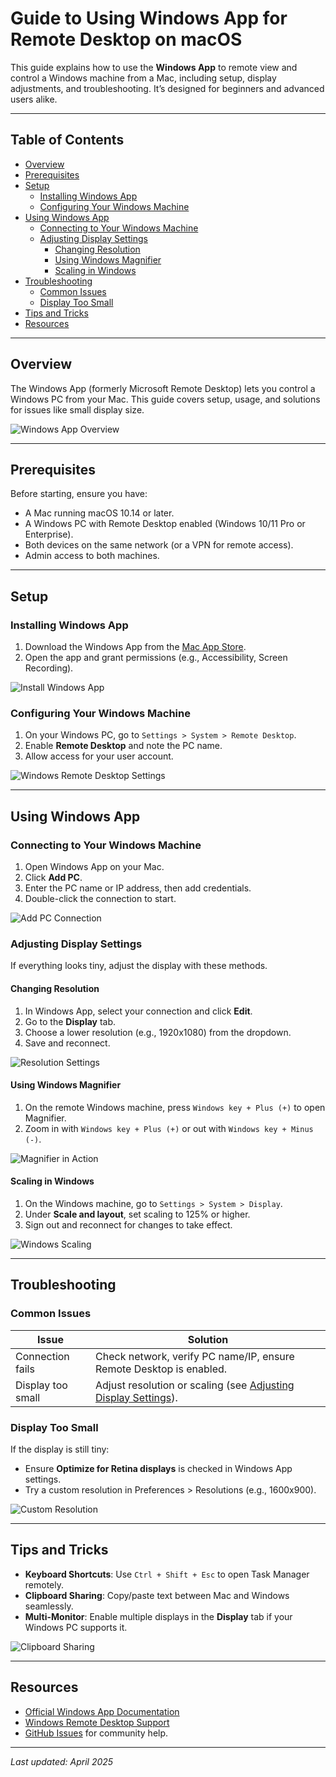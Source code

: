 # Guide to Using Windows App for Remote Desktop on macOS

This guide explains how to use the **Windows App** to remote view and control a Windows machine from a Mac, including setup, display adjustments, and troubleshooting. It’s designed for beginners and advanced users alike.

---

## Table of Contents

- [Overview](#overview)
- [Prerequisites](#prerequisites)
- [Setup](#setup)
  - [Installing Windows App](#installing-windows-app)
  - [Configuring Your Windows Machine](#configuring-your-windows-machine)
- [Using Windows App](#using-windows-app)
  - [Connecting to Your Windows Machine](#connecting-to-your-windows-machine)
  - [Adjusting Display Settings](#adjusting-display-settings)
    - [Changing Resolution](#changing-resolution)
    - [Using Windows Magnifier](#using-windows-magnifier)
    - [Scaling in Windows](#scaling-in-windows)
- [Troubleshooting](#troubleshooting)
  - [Common Issues](#common-issues)
  - [Display Too Small](#display-too-small)
- [Tips and Tricks](#tips-and-tricks)
- [Resources](#resources)

---

## Overview

The Windows App (formerly Microsoft Remote Desktop) lets you control a Windows PC from your Mac. This guide covers setup, usage, and solutions for issues like small display size.

![Windows App Overview](images/windows-app-overview.png)

---

## Prerequisites

Before starting, ensure you have:

- A Mac running macOS 10.14 or later.
- A Windows PC with Remote Desktop enabled (Windows 10/11 Pro or Enterprise).
- Both devices on the same network (or a VPN for remote access).
- Admin access to both machines.

---

## Setup

### Installing Windows App

1. Download the Windows App from the [Mac App Store](https://apps.apple.com/us/app/microsoft-remote-desktop/id1295203466).
2. Open the app and grant permissions (e.g., Accessibility, Screen Recording).

![Install Windows App](images/install-windows-app.png)

### Configuring Your Windows Machine

1. On your Windows PC, go to `Settings > System > Remote Desktop`.
2. Enable **Remote Desktop** and note the PC name.
3. Allow access for your user account.

![Windows Remote Desktop Settings](images/windows-remote-settings.png)

---

## Using Windows App

### Connecting to Your Windows Machine

1. Open Windows App on your Mac.
2. Click **Add PC**.
3. Enter the PC name or IP address, then add credentials.
4. Double-click the connection to start.

![Add PC Connection](images/add-pc-connection.png)

### Adjusting Display Settings

If everything looks tiny, adjust the display with these methods.

#### Changing Resolution

1. In Windows App, select your connection and click **Edit**.
2. Go to the **Display** tab.
3. Choose a lower resolution (e.g., 1920x1080) from the dropdown.
4. Save and reconnect.

![Resolution Settings](images/resolution-settings.png)

#### Using Windows Magnifier

1. On the remote Windows machine, press `Windows key + Plus (+)` to open Magnifier.
2. Zoom in with `Windows key + Plus (+)` or out with `Windows key + Minus (-)`.

![Magnifier in Action](images/windows-magnifier.png)

#### Scaling in Windows

1. On the Windows machine, go to `Settings > System > Display`.
2. Under **Scale and layout**, set scaling to 125% or higher.
3. Sign out and reconnect for changes to take effect.

![Windows Scaling](images/windows-scaling.png)

---

## Troubleshooting

### Common Issues

| Issue                     | Solution                                                                 |
|---------------------------|--------------------------------------------------------------------------|
| Connection fails          | Check network, verify PC name/IP, ensure Remote Desktop is enabled.      |
| Display too small         | Adjust resolution or scaling (see [Adjusting Display Settings](#adjusting-display-settings)). |

### Display Too Small

If the display is still tiny:
- Ensure **Optimize for Retina displays** is checked in Windows App settings.
- Try a custom resolution in Preferences > Resolutions (e.g., 1600x900).

![Custom Resolution](images/custom-resolution.png)

---

## Tips and Tricks

- **Keyboard Shortcuts**: Use `Ctrl + Shift + Esc` to open Task Manager remotely.
- **Clipboard Sharing**: Copy/paste text between Mac and Windows seamlessly.
- **Multi-Monitor**: Enable multiple displays in the **Display** tab if your Windows PC supports it.

![Clipboard Sharing](images/clipboard-sharing.png)

---

## Resources

- [Official Windows App Documentation](https://learn.microsoft.com/en-us/windows-server/remote/remote-desktop-services/clients/remote-desktop-mac)
- [Windows Remote Desktop Support](https://support.microsoft.com/en-us/windows)
- [GitHub Issues](https://github.com/your-repo/issues) for community help.

---

*Last updated: April 2025*
